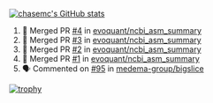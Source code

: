 [![chasemc's GitHub stats](https://github-readme-stats.vercel.app/api?username=chasemc)](https://github.com/anuraghazra/github-readme-stats)


<!--START_SECTION:activity-->
1. 🎉 Merged PR [#4](https://github.com/evoquant/ncbi_asm_summary/pull/4) in [evoquant/ncbi_asm_summary](https://github.com/evoquant/ncbi_asm_summary)
2. 🎉 Merged PR [#3](https://github.com/evoquant/ncbi_asm_summary/pull/3) in [evoquant/ncbi_asm_summary](https://github.com/evoquant/ncbi_asm_summary)
3. 🎉 Merged PR [#2](https://github.com/evoquant/ncbi_asm_summary/pull/2) in [evoquant/ncbi_asm_summary](https://github.com/evoquant/ncbi_asm_summary)
4. 🎉 Merged PR [#1](https://github.com/evoquant/ncbi_asm_summary/pull/1) in [evoquant/ncbi_asm_summary](https://github.com/evoquant/ncbi_asm_summary)
5. 🗣 Commented on [#95](https://github.com/medema-group/bigslice/issues/95#issuecomment-2643975821) in [medema-group/bigslice](https://github.com/medema-group/bigslice)
<!--END_SECTION:activity-->
[![trophy](https://github-profile-trophy.vercel.app/?username=chasemc)](https://github.com/ryo-ma/github-profile-trophy)

